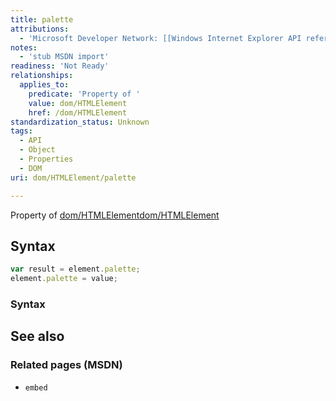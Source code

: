 ```yaml
---
title: palette
attributions:
  - 'Microsoft Developer Network: [[Windows Internet Explorer API reference](http://msdn.microsoft.com/en-us/library/ie/hh828809%28v=vs.85%29.aspx) Article]'
notes:
  - 'stub MSDN import'
readiness: 'Not Ready'
relationships:
  applies_to:
    predicate: 'Property of '
    value: dom/HTMLElement
    href: /dom/HTMLElement
standardization_status: Unknown
tags:
  - API
  - Object
  - Properties
  - DOM
uri: dom/HTMLElement/palette

---
```

Property of [dom/HTMLElement](/dom/HTMLElement)[dom/HTMLElement](/dom/HTMLElement)

## <span>Syntax</span>

``` js
var result = element.palette;
element.palette = value;
```

### <span>Syntax</span>

## <span>See also</span>

### <span>Related pages (MSDN)</span>

-   `embed`
